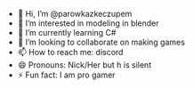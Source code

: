 - 👋 Hi, I’m @parowkazkeczupem
- 👀 I’m interested in modeling in blender
- 🌱 I’m currently learning C#
- 💞️ I’m looking to collaborate on making games
- 📫 How to reach me: discord
- 😄 Pronouns: Nick/Her but h is silent
- ⚡ Fun fact: I am pro gamer

<!---
parowkazkeczupem/parowkazkeczupem is a ✨ special ✨ repository because its `README.md` (this file) appears on your GitHub profile.
You can click the Preview link to take a look at your changes.
--->

